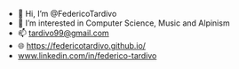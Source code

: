 - 👋 Hi, I’m @FedericoTardivo
- 👀 I’m interested in Computer Science, Music and Alpinism
- 📫 tardivo99@gmail.com 
- 🌐 https://federicotardivo.github.io/   
-    www.linkedin.com/in/federico-tardivo

<!---
FedericoTardivo/FedericoTardivo is a ✨ special ✨ repository because its `README.md` (this file) appears on your GitHub profile.
You can click the Preview link to take a look at your changes.
--->
